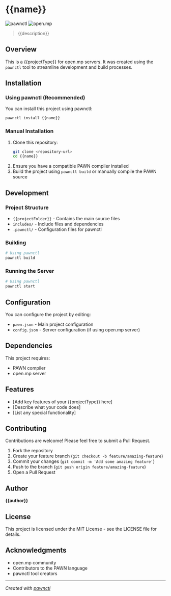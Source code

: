 # {{name}}

![pawnctl](https://img.shields.io/badge/pawnctl-download-blue)
![open.mp](https://img.shields.io/badge/open.mp-compatible-green)

> {{description}}

## Overview

This is a {{projectType}} for open.mp servers. It was created using the `pawnctl` tool to streamline development and build processes.

## Installation

### Using pawnctl (Recommended)

You can install this project using pawnctl:

```bash
pawnctl install {{name}}
```

### Manual Installation

1. Clone this repository:
   ```bash
   git clone <repository-url>
   cd {{name}}
   ```
2. Ensure you have a compatible PAWN compiler installed
3. Build the project using `pawnctl build` or manually compile the PAWN source

## Development

### Project Structure

- `{{projectFolder}}` - Contains the main source files
- `includes/` - Include files and dependencies
- `.pawnctl/` - Configuration files for pawnctl

### Building

```bash
# Using pawnctl
pawnctl build
```

### Running the Server

```bash
# Using pawnctl
pawnctl start
```

## Configuration

You can configure the project by editing:

- `pawn.json` - Main project configuration
- `config.json` - Server configuration (if using open.mp server)

## Dependencies

This project requires:
- PAWN compiler
- open.mp server

## Features

- [Add key features of your {{projectType}} here]
- [Describe what your code does]
- [List any special functionality]

## Contributing

Contributions are welcome! Please feel free to submit a Pull Request.

1. Fork the repository
2. Create your feature branch (`git checkout -b feature/amazing-feature`)
3. Commit your changes (`git commit -m 'Add some amazing feature'`)
4. Push to the branch (`git push origin feature/amazing-feature`)
5. Open a Pull Request

## Author

**{{author}}**

## License

This project is licensed under the MIT License - see the LICENSE file for details.

## Acknowledgments

- open.mp community
- Contributors to the PAWN language
- pawnctl tool creators

---

*Created with [pawnctl](https://github.com/itsneufox/pawnctl)*